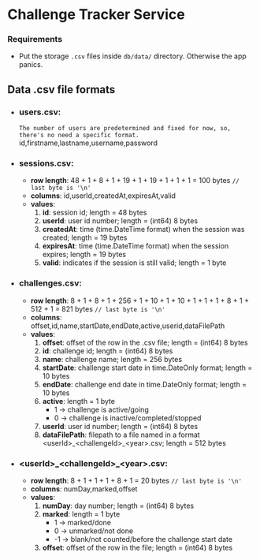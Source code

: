 # Challenge Tracker Service

### Requirements
- Put the storage `.csv` files inside `db/data/` directory. Otherwise the app panics.

## Data .csv file formats
* ### users.csv: 
    `The number of users are predetermined and fixed for now, so, there's no need a specific format.`
    id,firstname,lastname,username,password
* ### sessions.csv:
    * **row length**: 48 + 1 + 8 + 1 + 19 + 1 + 19 + 1 + 1 + 1 = 100 bytes `// last byte is '\n'`
    * **columns**: id,userId,createdAt,expiresAt,valid
    * **values**:
        1. **id**: session id; length = 48 bytes
        2. **userId**: user id number; length = (int64) 8 bytes
        3. **createdAt**: time (time.DateTime format) when the session was created; length = 19 bytes
        4. **expiresAt**: time (time.DateTime format) when the session expires; length = 19 bytes
        5. **valid**: indicates if the session is still valid; length = 1 byte
* ### challenges.csv:
    * **row length**: 8 + 1 + 8 + 1 + 256 + 1 + 10 + 1 + 10 + 1 + 1 + 1 + 8 + 1 + 512 + 1 = 821 bytes `// last byte is '\n'`
    * **columns**: offset,id,name,startDate,endDate,active,userid,dataFilePath
    * **values**: 
        1. **offset**: offset of the row in the .csv file; length = (int64) 8 bytes
        2. **id**: challenge id; length = (int64) 8 bytes
        3. **name**: challenge name; length = 256 bytes
        4. **startDate**: challenge start date in time.DateOnly format; length = 10 bytes
        5. **endDate**: challenge end date in time.DateOnly format; length = 10 bytes
        6. **active**: length = 1 byte
            * 1 -> challenge is active/going
            * 0 -> challenge is inactive/completed/stopped
        7. **userId**: user id number; length = (int64) 8 bytes
        8. **dataFilePath**: filepath to a file named in a format \<userId>\_\<challengeId>_\<year>.csv;
                             length = 512 bytes
* ### \<userId>\_\<challengeId>_\<year>.csv:
    * **row length**: 8 + 1 + 1 + 1 + 8 + 1 = 20 bytes `// last byte is '\n'`
    * **columns**: numDay,marked,offset
    * **values**:
        1. **numDay**: day number; length = (int64) 8 bytes
        2. **marked**: length = 1 byte
            * 1 -> marked/done
            * 0 -> unmarked/not done
            * -1 -> blank/not counted/before the challenge start date
        3. **offset**: offset of the row in the file; length = (int64) 8 bytes
